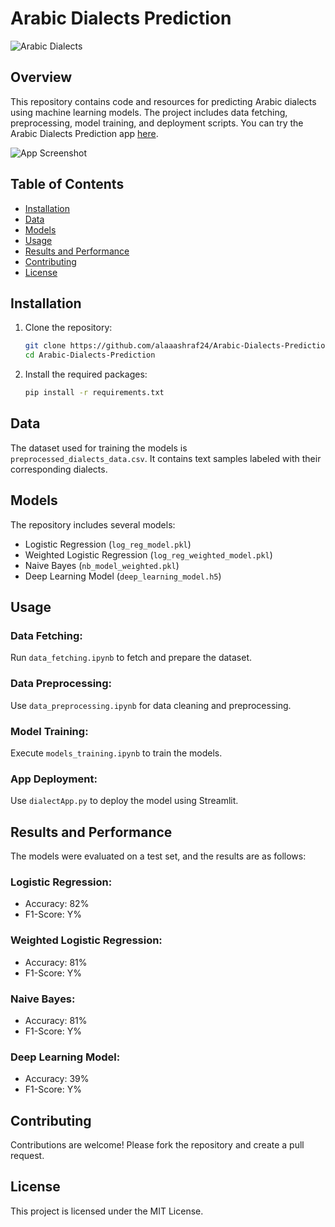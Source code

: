 # Arabic Dialects Prediction

![Arabic Dialects](https://yourimageurl.com)

## Overview

This repository contains code and resources for predicting Arabic dialects using machine learning models. The project includes data fetching, preprocessing, model training, and deployment scripts. You can try the Arabic Dialects Prediction app [here](https://arabic-dialects-prediction-app.streamlit.app/).

![App Screenshot](https://yourappimageurl.com)

## Table of Contents

- [Installation](#installation)
- [Data](#data)
- [Models](#models)
- [Usage](#usage)
- [Results and Performance](#results-and-performance)
- [Contributing](#contributing)
- [License](#license)

## Installation

1. Clone the repository:
    ```bash
    git clone https://github.com/alaaashraf24/Arabic-Dialects-Prediction.git
    cd Arabic-Dialects-Prediction
    ```

2. Install the required packages:
    ```bash
    pip install -r requirements.txt
    ```

## Data

The dataset used for training the models is `preprocessed_dialects_data.csv`. It contains text samples labeled with their corresponding dialects.

## Models

The repository includes several models:

- Logistic Regression (`log_reg_model.pkl`)
- Weighted Logistic Regression (`log_reg_weighted_model.pkl`)
- Naive Bayes (`nb_model_weighted.pkl`)
- Deep Learning Model (`deep_learning_model.h5`)

## Usage

### Data Fetching:

Run `data_fetching.ipynb` to fetch and prepare the dataset.

### Data Preprocessing:

Use `data_preprocessing.ipynb` for data cleaning and preprocessing.

### Model Training:

Execute `models_training.ipynb` to train the models.

### App Deployment:

Use `dialectApp.py` to deploy the model using Streamlit.

## Results and Performance

The models were evaluated on a test set, and the results are as follows:

### Logistic Regression:
- Accuracy: 82%
- F1-Score: Y%

### Weighted Logistic Regression:
- Accuracy: 81%
- F1-Score: Y%

### Naive Bayes:
- Accuracy: 81%
- F1-Score: Y%

### Deep Learning Model:
- Accuracy: 39%
- F1-Score: Y%

## Contributing

Contributions are welcome! Please fork the repository and create a pull request.

## License

This project is licensed under the MIT License.
